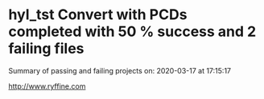 # hyl_tst Convert with PCDs completed with 50 % success and 2 failing files

Summary of passing and failing projects on: 2020-03-17 at 17:15:17

http://www.ryffine.com
